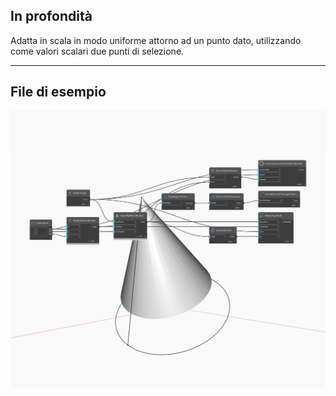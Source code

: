 ## In profondità
Adatta in scala in modo uniforme attorno ad un punto dato, utilizzando come valori scalari due punti di selezione.
___
## File di esempio

![Scale (basePoint, from, to)](./Autodesk.DesignScript.Geometry.Geometry.Scale(basePoint,%20from,%20to)_img.jpg)

